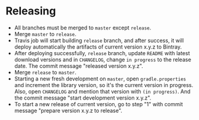 # Releasing

* All branches must be merged to `master` except `release`.
* Merge `master` to `release`.
* Travis job will start building `release` branch, and after success, it will deploy automatically the artifacts of current version x.y.z to Bintray.
* After deploying successfully, `release` branch, update `README` with latest download versions and in `CHANGELOG`, change `in progress` to the release date. The commit message "released version x.y.z".
* Merge `release` to `master`.
* Starting a new fresh development on `master`, open `gradle.properties` and increment the library version, so it's the current version in progress. Also, open `CHANGELOG` and mention that version with `(in progress)`. And the commit message "start development version x.y.z".
* To start a new release of current version, go to step "1" with commit message "prepare version x.y.z to release".